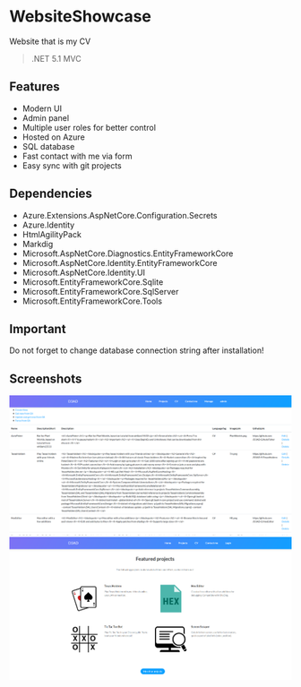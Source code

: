 # WebsiteShowcase
Website that is my CV
>.NET 5.1 MVC
## Features
- Modern UI
- Admin panel
- Multiple user roles for better control
- Hosted on Azure
- SQL database
- Fast contact with me via form
- Easy sync with git projects

## Dependencies
 - Azure.Extensions.AspNetCore.Configuration.Secrets
 - Azure.Identity
 - HtmlAgilityPack
 - Markdig
 - Microsoft.AspNetCore.Diagnostics.EntityFrameworkCore
 - Microsoft.AspNetCore.Identity.EntityFrameworkCore
 - Microsoft.AspNetCore.Identity.UI
 - Microsoft.EntityFrameworkCore.Sqlite
 - Microsoft.EntityFrameworkCore.SqlServer
 - Microsoft.EntityFrameworkCore.Tools
## Important
Do not forget to change database connection string after installation!
## Screenshots
![alt text](https://github.com/D3AD-E/WebsiteShowcase/blob/master/Pic1.png?raw=true)
![alt text](https://github.com/D3AD-E/WebsiteShowcase/blob/master/Pic2.png?raw=true)
